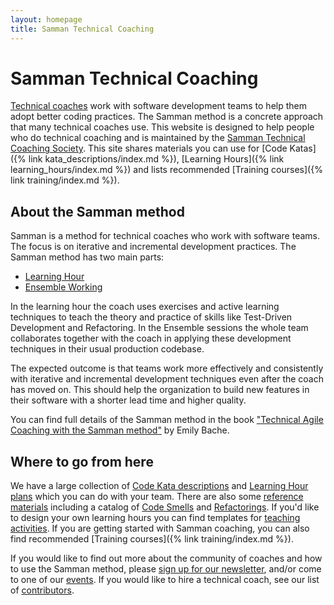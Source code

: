 ```yaml
---
layout: homepage
title: Samman Technical Coaching
---
```


# Samman Technical Coaching

[Technical coaches](/reference/technical_coach_definition.html) work with software development teams to help them adopt better coding practices. The Samman method is a concrete approach that many technical coaches use. This website is designed to help people who do technical coaching and is maintained by the [Samman Technical Coaching Society](/society/index.html). This site shares materials you can use for [Code Katas]({% link kata_descriptions/index.md %}), [Learning Hours]({% link learning_hours/index.md %}) and lists recommended [Training courses]({% link training/index.md %}). 

## About the Samman method

Samman is a method for technical coaches who work with software teams. The focus is on iterative and incremental development practices. The Samman method has two main parts: 

- [Learning Hour](/learning_hours/index.html)
- [Ensemble Working](/reference/ensemble_definition.html)

In the learning hour the coach uses exercises and active learning techniques to teach the theory and practice of skills like Test-Driven Development and Refactoring. In the Ensemble sessions the whole team collaborates together with the coach in applying these development techniques in their usual production codebase.

The expected outcome is that teams work more effectively and consistently with iterative and incremental development techniques even after the coach has moved on. This should help the organization to build new features in their software with a shorter lead time and higher quality. 

You can find full details of the Samman method in the book ["Technical Agile Coaching with the Samman method"](https://leanpub.com/techagilecoach) by Emily Bache.

## Where to go from here

We have a large collection of [Code Kata descriptions](/kata_descriptions/index.html) and [Learning Hour plans](/learning_hours/index.html) which you can do with your team. There are also some [reference materials](/reference/index.html) including a catalog of [Code Smells](/reference/code_smells/index.html) and [Refactorings](/reference/refactorings/index.html). If you'd like to design your own learning hours you can find templates for [teaching activities](/activities/index.html). If you are getting started with Samman coaching, you can also find recommended [Training courses]({% link training/index.md %}).

If you would like to find out more about the community of coaches and how to use the Samman method, please [sign up for our newsletter](https://share-eu1.hsforms.com/1pvE5eTT2RWyYJtyH4AJSuwf6aty), and/or come to one of our [events](/society/events/index.html). If you would like to hire a technical coach, see our list of [contributors](/society/contributors/index.html).
